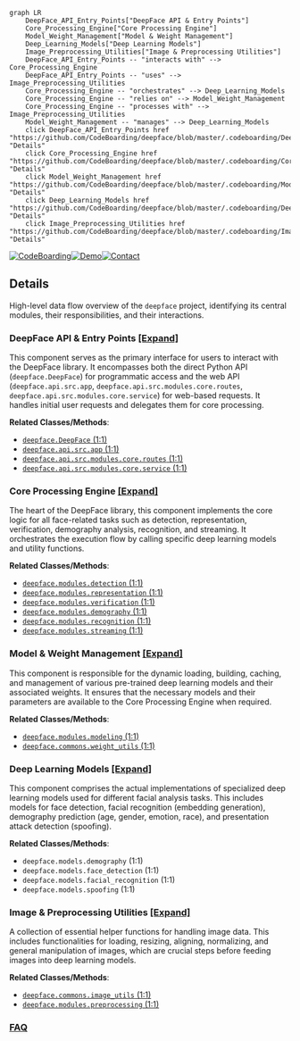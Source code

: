 ```mermaid
graph LR
    DeepFace_API_Entry_Points["DeepFace API & Entry Points"]
    Core_Processing_Engine["Core Processing Engine"]
    Model_Weight_Management["Model & Weight Management"]
    Deep_Learning_Models["Deep Learning Models"]
    Image_Preprocessing_Utilities["Image & Preprocessing Utilities"]
    DeepFace_API_Entry_Points -- "interacts with" --> Core_Processing_Engine
    DeepFace_API_Entry_Points -- "uses" --> Image_Preprocessing_Utilities
    Core_Processing_Engine -- "orchestrates" --> Deep_Learning_Models
    Core_Processing_Engine -- "relies on" --> Model_Weight_Management
    Core_Processing_Engine -- "processes with" --> Image_Preprocessing_Utilities
    Model_Weight_Management -- "manages" --> Deep_Learning_Models
    click DeepFace_API_Entry_Points href "https://github.com/CodeBoarding/deepface/blob/master/.codeboarding/DeepFace_API_Entry_Points.md" "Details"
    click Core_Processing_Engine href "https://github.com/CodeBoarding/deepface/blob/master/.codeboarding/Core_Processing_Engine.md" "Details"
    click Model_Weight_Management href "https://github.com/CodeBoarding/deepface/blob/master/.codeboarding/Model_Weight_Management.md" "Details"
    click Deep_Learning_Models href "https://github.com/CodeBoarding/deepface/blob/master/.codeboarding/Deep_Learning_Models.md" "Details"
    click Image_Preprocessing_Utilities href "https://github.com/CodeBoarding/deepface/blob/master/.codeboarding/Image_Preprocessing_Utilities.md" "Details"
```

[![CodeBoarding](https://img.shields.io/badge/Generated%20by-CodeBoarding-9cf?style=flat-square)](https://github.com/CodeBoarding/GeneratedOnBoardings)[![Demo](https://img.shields.io/badge/Try%20our-Demo-blue?style=flat-square)](https://www.codeboarding.org/demo)[![Contact](https://img.shields.io/badge/Contact%20us%20-%20contact@codeboarding.org-lightgrey?style=flat-square)](mailto:contact@codeboarding.org)

## Details

High-level data flow overview of the `deepface` project, identifying its central modules, their responsibilities, and their interactions.

### DeepFace API & Entry Points [[Expand]](./DeepFace_API_Entry_Points.md)
This component serves as the primary interface for users to interact with the DeepFace library. It encompasses both the direct Python API (`deepface.DeepFace`) for programmatic access and the web API (`deepface.api.src.app`, `deepface.api.src.modules.core.routes`, `deepface.api.src.modules.core.service`) for web-based requests. It handles initial user requests and delegates them for core processing.


**Related Classes/Methods**:

- <a href="https://github.com/CodeBoarding/deepface/blob/master/.codeboarding/deepface/DeepFace.py#L1-L1" target="_blank" rel="noopener noreferrer">`deepface.DeepFace` (1:1)</a>
- <a href="https://github.com/CodeBoarding/deepface/blob/master/.codeboarding/deepface/api/src/app.py#L1-L1" target="_blank" rel="noopener noreferrer">`deepface.api.src.app` (1:1)</a>
- <a href="https://github.com/CodeBoarding/deepface/blob/master/.codeboarding/deepface/api/src/modules/core/routes.py#L1-L1" target="_blank" rel="noopener noreferrer">`deepface.api.src.modules.core.routes` (1:1)</a>
- <a href="https://github.com/CodeBoarding/deepface/blob/master/.codeboarding/deepface/api/src/modules/core/service.py#L1-L1" target="_blank" rel="noopener noreferrer">`deepface.api.src.modules.core.service` (1:1)</a>


### Core Processing Engine [[Expand]](./Core_Processing_Engine.md)
The heart of the DeepFace library, this component implements the core logic for all face-related tasks such as detection, representation, verification, demography analysis, recognition, and streaming. It orchestrates the execution flow by calling specific deep learning models and utility functions.


**Related Classes/Methods**:

- <a href="https://github.com/CodeBoarding/deepface/blob/master/.codeboarding/deepface/modules/detection.py#L1-L1" target="_blank" rel="noopener noreferrer">`deepface.modules.detection` (1:1)</a>
- <a href="https://github.com/CodeBoarding/deepface/blob/master/.codeboarding/deepface/modules/representation.py#L1-L1" target="_blank" rel="noopener noreferrer">`deepface.modules.representation` (1:1)</a>
- <a href="https://github.com/CodeBoarding/deepface/blob/master/.codeboarding/deepface/modules/verification.py#L1-L1" target="_blank" rel="noopener noreferrer">`deepface.modules.verification` (1:1)</a>
- <a href="https://github.com/CodeBoarding/deepface/blob/master/.codeboarding/deepface/modules/demography.py#L1-L1" target="_blank" rel="noopener noreferrer">`deepface.modules.demography` (1:1)</a>
- <a href="https://github.com/CodeBoarding/deepface/blob/master/.codeboarding/deepface/modules/recognition.py#L1-L1" target="_blank" rel="noopener noreferrer">`deepface.modules.recognition` (1:1)</a>
- <a href="https://github.com/CodeBoarding/deepface/blob/master/.codeboarding/deepface/modules/streaming.py#L1-L1" target="_blank" rel="noopener noreferrer">`deepface.modules.streaming` (1:1)</a>


### Model & Weight Management [[Expand]](./Model_Weight_Management.md)
This component is responsible for the dynamic loading, building, caching, and management of various pre-trained deep learning models and their associated weights. It ensures that the necessary models and their parameters are available to the Core Processing Engine when required.


**Related Classes/Methods**:

- <a href="https://github.com/CodeBoarding/deepface/blob/master/.codeboarding/deepface/modules/modeling.py#L1-L1" target="_blank" rel="noopener noreferrer">`deepface.modules.modeling` (1:1)</a>
- <a href="https://github.com/CodeBoarding/deepface/blob/master/.codeboarding/deepface/commons/weight_utils.py#L1-L1" target="_blank" rel="noopener noreferrer">`deepface.commons.weight_utils` (1:1)</a>


### Deep Learning Models [[Expand]](./Deep_Learning_Models.md)
This component comprises the actual implementations of specialized deep learning models used for different facial analysis tasks. This includes models for face detection, facial recognition (embedding generation), demography prediction (age, gender, emotion, race), and presentation attack detection (spoofing).


**Related Classes/Methods**:

- `deepface.models.demography` (1:1)
- `deepface.models.face_detection` (1:1)
- `deepface.models.facial_recognition` (1:1)
- `deepface.models.spoofing` (1:1)


### Image & Preprocessing Utilities [[Expand]](./Image_Preprocessing_Utilities.md)
A collection of essential helper functions for handling image data. This includes functionalities for loading, resizing, aligning, normalizing, and general manipulation of images, which are crucial steps before feeding images into deep learning models.


**Related Classes/Methods**:

- <a href="https://github.com/CodeBoarding/deepface/blob/master/.codeboarding/deepface/commons/image_utils.py#L1-L1" target="_blank" rel="noopener noreferrer">`deepface.commons.image_utils` (1:1)</a>
- <a href="https://github.com/CodeBoarding/deepface/blob/master/.codeboarding/deepface/modules/preprocessing.py#L1-L1" target="_blank" rel="noopener noreferrer">`deepface.modules.preprocessing` (1:1)</a>




### [FAQ](https://github.com/CodeBoarding/GeneratedOnBoardings/tree/main?tab=readme-ov-file#faq)
